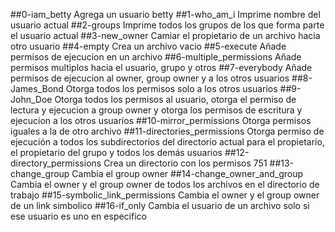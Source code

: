 ##0-iam_betty
Agrega un usuario betty
##1-who_am_i
Imprime nombre del usuario actual
##2-groups
Imprime todos los grupos de los que forma parte el usuario actual
##3-new_owner
Camiar el propietario de un archivo hacia otro usuario
##4-empty
Crea un archivo vacio
##5-execute
Añade permisos de ejecucion en un archivo
##6-multiple_permissions
Añade permisos multiplos hacia el usuario, grupo y otros
##7-everybody
Añade permisos de ejecucion al owner, group owner y a los otros usuarios
##8-James_Bond
Otorga todos los permisos solo a los otros usuarios
##9-John_Doe
Otorga todos los permisos al usuario, otorga el permiso de lectura y ejecucion a group owner y otorga los permisos de escritura y ejecucion a los otros usuarios
##10-mirror_permissions
Otorga permisos iguales a la de otro archivo
##11-directories_permissions
Otorga permiso de ejecución a todos los subdirectorios del directorio actual para el propietario, el propietario del grupo y todos los demás usuarios
##12-directory_permissions
Crea un directorio con los permisos 751
##13-change_group
Cambia el group owner 
##14-change_owner_and_group
Cambia el owner y el group owner de todos los archivos en el directorio de trabajo
##15-symbolic_link_permissions
Cambia el owner y el group owner de un link simbolico
##16-if_only
Cambia el usuario de un archivo solo si ese usuario es uno en especifico

